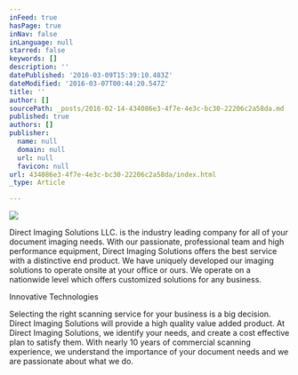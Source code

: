 ```yaml
---
inFeed: true
hasPage: true
inNav: false
inLanguage: null
starred: false
keywords: []
description: ''
datePublished: '2016-03-09T15:39:10.483Z'
dateModified: '2016-03-07T00:44:20.547Z'
title: ''
author: []
sourcePath: _posts/2016-02-14-434086e3-4f7e-4e3c-bc30-22206c2a58da.md
published: true
authors: []
publisher:
  name: null
  domain: null
  url: null
  favicon: null
url: 434086e3-4f7e-4e3c-bc30-22206c2a58da/index.html
_type: Article

---
```

![](https://the-grid-user-content.s3-us-west-2.amazonaws.com/9e590e8b-cf50-4ab3-839e-6cc6dc3f3cc9.jpg)

Direct Imaging Solutions LLC. is the industry leading company for all of your document imaging needs. With our passionate, professional team and high performance equipment, Direct Imaging Solutions offers the best service with a distinctive end product. We have uniquely developed our imaging solutions to operate onsite at your office or ours. We operate on a nationwide level  which offers customized solutions for any business.

Innovative Technologies

Selecting the right scanning service for your business is a big decision. Direct Imaging Solutions will provide a high quality value added product. At Direct Imaging Solutions, we identify your needs, and create a cost effective plan to satisfy them. With nearly 10 years of commercial scanning experience, we understand the importance of your document needs and we are passionate about what we do.